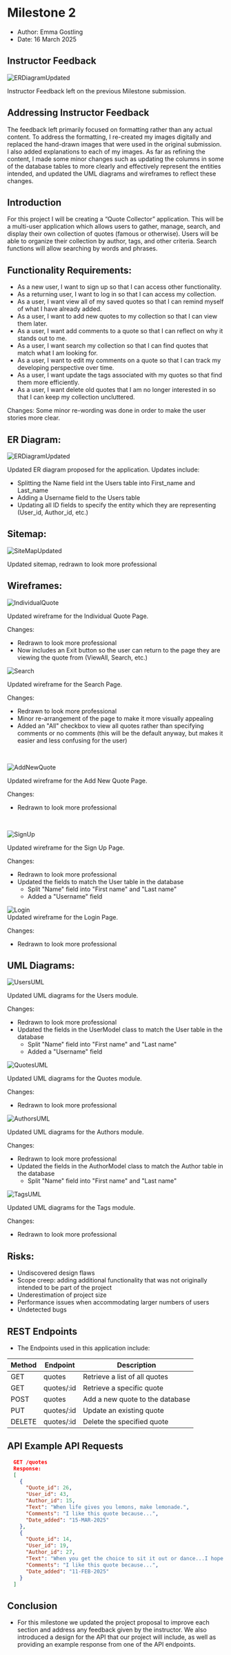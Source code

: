 # Milestone 2
- Author:  Emma Gostling
- Date:  16 March 2025

## Instructor Feedback
![ERDiagramUpdated](./InstructorFeedback.png)
<br />

Instructor Feedback left on the previous Milestone submission. 

## Addressing Instructor Feedback
The feedback left primarily focused on formatting rather than any actual content. To address the formatting, I re-created my images digitally and replaced the hand-drawn images that were used in the original submission. I also added explanations to each of my images. As far as refining the content, I made some minor changes such as updating the columns in some of the database tables to more clearly and effectively represent the entities intended, and updated the UML diagrams and wireframes to reflect these changes.

## Introduction

For this project I will be creating a “Quote Collector” application. This will be a multi-user application which allows users to gather, manage, search, and display their own collection of quotes (famous or otherwise). Users will be able to organize their collection by author, tags, and other criteria. Search functions will allow searching by words and phrases. 

## Functionality Requirements:
-	As a new user, I want to sign up so that I can access other functionality. 
-	As a returning user, I want to log in so that I can access my collection. 
-	As a user, I want view all of my saved quotes so that I can remind myself of what I have already added.
-	As a user, I want to add new quotes to my collection so that I can view them later.
-	As a user, I want add comments to a quote so that I can reflect on why it stands out to me.
-	As a user, I want search my collection so that I can find quotes that match what I am looking for.
-	As a user, I want to edit my comments on a quote so that I can track my developing perspective over time.
-	As a user, I want update the tags associated with my quotes so that find them more efficiently. 
-	As a user, I want delete old quotes that I am no longer interested in so that I can keep my collection uncluttered. 

Changes: Some minor re-wording was done in order to make the user stories more clear.


## ER Diagram:
![ERDiagramUpdated](ERDiagramUpdated.png)
<br />

Updated ER diagram proposed for the application. Updates include:
- Splitting the Name field int the Users table into First_name and Last_name
- Adding a Username field to the Users table
- Updating all ID fields to specify the entity which they are representing (User_id, Author_id, etc.)

## Sitemap:
![SiteMapUpdated](Sitemap.png)
<br />

Updated sitemap, redrawn to look more professional

## Wireframes:
![IndividualQuote](IndividualQuotePage.png)
<br />

Updated wireframe for the Individual Quote Page. 

Changes:
- Redrawn to look more professional
- Now includes an Exit button so the user can return to the page they are viewing the quote from (ViewAll, Search, etc.)

![Search](SearchPage.png)
<br />

Updated wireframe for the Search Page. 

Changes:
- Redrawn to look more professional
- Minor re-arrangement of the page to make it more visually appealing
- Added an "All" checkbox to view all quotes rather than specifying comments or no comments (this will be the default anyway, but makes it easier and less confusing for the user)
<br />

![AddNewQuote](AddNewQuotePage.png)
<br />

Updated wireframe for the Add New Quote Page. 

Changes:
- Redrawn to look more professional
<br />

![SignUp](SignUpPage.png)
<br />

Updated wireframe for the Sign Up Page. 

Changes:
- Redrawn to look more professional
- Updated the fields to match the User table in the database
    - Split "Name" field into "First name" and "Last name"
    - Added a "Username" field


![Login](LoginPage.png)
<br />
Updated wireframe for the Login Page. 

Changes:
- Redrawn to look more professional

## UML Diagrams:
![UsersUML](UsersUML.png)
<br />

Updated UML diagrams for the Users module. 

Changes:
- Redrawn to look more professional
- Updated the fields in the UserModel class to match the User table in the database
    - Split "Name" field into "First name" and "Last name"
    - Added a "Username" field

![QuotesUML](QuotesUML.png)
<br />

Updated UML diagrams for the Quotes module. 

Changes:
- Redrawn to look more professional

![AuthorsUML](AuthorsUML.png)
<br />

Updated UML diagrams for the Authors module. 

Changes:
- Redrawn to look more professional
- Updated the fields in the AuthorModel class to match the Author table in the database
    - Split "Name" field into "First name" and "Last name"

![TagsUML](TagsUML.png)
<br />

Updated UML diagrams for the Tags module. 

Changes:
- Redrawn to look more professional


## Risks: 
-	Undiscovered design flaws
-	Scope creep: adding additional functionality that was not originally intended to be part of the project
-	Underestimation of project size
-	Performance issues when accommodating larger numbers of users
-	Undetected bugs

## REST Endpoints

- The Endpoints used in this application include:

|Method|Endpoint|Description|
|--|--|--|
|GET|quotes|Retrieve a list of all quotes|
|GET|quotes/:id|Retrieve a specific quote|
|POST|quotes|Add a new quote to the database|
|PUT|quotes/:id|Update an existing quote|
|DELETE|quotes/:id|Delete the specified quote|

## API Example API Requests

```json
  GET /quotes
  Response:
  [
    {
      "Quote_id": 26,
      "User_id": 43,
      "Author_id": 15,
      "Text": "When life gives you lemons, make lemonade.",
      "Comments": "I like this quote because...",
      "Date_added": "15-MAR-2025"
    },
    {
      "Quote_id": 14,
      "User_id": 19,
      "Author_id": 27,
      "Text": "When you get the choice to sit it out or dance...I hope you dance!",
      "Comments": "I like this quote because...",
      "Date_added": "11-FEB-2025"
    }
  ]
```

## Conclusion

- For this milestone we updated the project proposal to improve each section and address any feedback given by the instructor. We also introduced a design for the API that our project will include, as well as providing an example response from one of the API endpoints.
